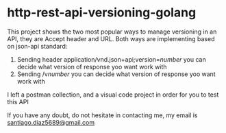 # http-rest-api-versioning-golang

This project shows the two most popular ways to manage versioning in an API, they are Accept header and URL. Both ways are implementing based on json-api standard:

1. Sending header application/vnd.json+api;version=_number_ you can decide what version of response yoo want work with
2. Sending /v*number* you can decide what version of response yoo want work with

I left a postman collection, and a visual code project in order for you to test this API

If you have any doubt, do not hesitate in contacting me, my email is santiago.diaz5689@gmail.com